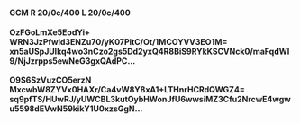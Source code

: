 #### GCM R 20/0c/400 L 20/0c/400
**OzFGoLmXe5EodYi+**<br/>**WRN3JzPfwld3ENZu70/yK07PitC/Ot/1MCOYVV3EO1M=**<br/>**xn5aUSpJUlkq4wo3nCzo2gs5Dd2yxQ4R8BiS9RYkKSCVNck0/maFqdWI9/NjJzrpps5ewNeG3gxQAdPC...**<br/><br/>
**O9S6SzVuzCO5erzN**<br/>**MxcwbW8ZYVx0HAXr/Ca4vW8Y8xA1+LTHnrHCRdQWGZ4=**<br/>**sq9pfTS/HUwRJ/yUWCBL3kutOybHWonJfU6wwsiMZ3Cfu2NrcwE4wgwu5598dEVwN59kikY1U0xzsGgN...**